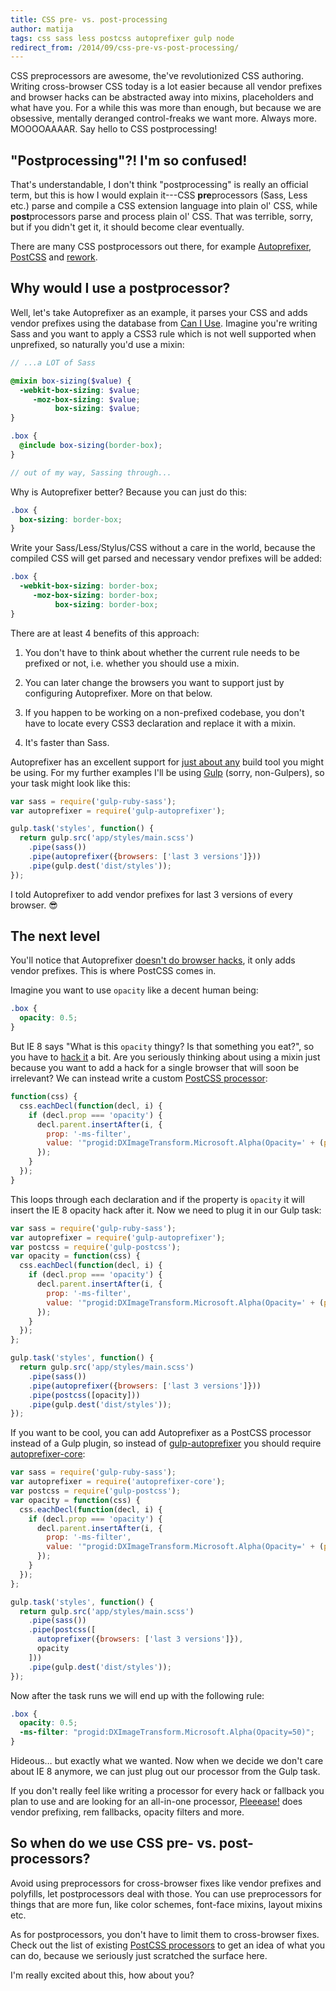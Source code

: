 ```yaml
---
title: CSS pre- vs. post-processing
author: matija
tags: css sass less postcss autoprefixer gulp node
redirect_from: /2014/09/css-pre-vs-post-processing/
---
```


CSS preprocessors are awesome, the've revolutionized CSS authoring. Writing
cross-browser CSS today is a lot easier because all vendor prefixes and browser
hacks can be abstracted away into mixins, placeholders and what have you. For a
while this was more than enough, but because we are obsessive, mentally deranged
control-freaks we want more. Always more. MOOOOAAAAR. Say hello to CSS
postprocessing!

## "Postprocessing"?! I'm so confused!

That's understandable, I don't think "postprocessing" is really an official
term, but this is how I would explain it---CSS **pre**processors (Sass, Less
etc.) parse and compile a CSS extension language into plain ol' CSS, while
**post**processors parse and process plain ol' CSS. That was terrible, sorry,
but if you didn't get it, it should become clear eventually.

There are many CSS postprocessors out there, for example
[Autoprefixer][autoprefixer], [PostCSS][postcss] and [rework][rework].

## Why would I use a postprocessor?

Well, let's take Autoprefixer as an example, it parses your CSS and adds vendor
prefixes using the database from [Can I Use][caniuse]. Imagine you're writing
Sass and you want to apply a CSS3 rule which is not well supported when
unprefixed, so naturally you'd use a mixin:

```scss
// ...a LOT of Sass

@mixin box-sizing($value) {
  -webkit-box-sizing: $value;
     -moz-box-sizing: $value;
          box-sizing: $value;
}

.box {
  @include box-sizing(border-box);
}

// out of my way, Sassing through...
```

Why is Autoprefixer better? Because you can just do this:

```scss
.box {
  box-sizing: border-box;
}
```

Write your Sass/Less/Stylus/CSS without a care in the world, because the
compiled CSS will get parsed and necessary vendor prefixes will be added:

```scss
.box {
  -webkit-box-sizing: border-box;
     -moz-box-sizing: border-box;
          box-sizing: border-box;
}
```

There are at least 4 benefits of this approach:

  1. You don't have to think about whether the current rule needs to be prefixed
     or not, i.e. whether you should use a mixin.

  2. You can later change the browsers you want to support just by configuring
     Autoprefixer. More on that below.

  3. If you happen to be working on a non-prefixed codebase, you don't have to
     locate every CSS3 declaration and replace it with a mixin.

  4. It's faster than Sass.

Autoprefixer has an excellent support for [just about any][autoprefixer-usage]
build tool you might be using. For my further examples I'll be using
[Gulp][gulp] (sorry, non-Gulpers), so your task might look like this:

```js
var sass = require('gulp-ruby-sass');
var autoprefixer = require('gulp-autoprefixer');

gulp.task('styles', function() {
  return gulp.src('app/styles/main.scss')
    .pipe(sass())
    .pipe(autoprefixer({browsers: ['last 3 versions']}))
    .pipe(gulp.dest('dist/styles'));
});
```

I told Autoprefixer to add vendor prefixes for last 3 versions of every browser.
:sunglasses:

## The next level

You'll notice that Autoprefixer [doesn't do browser hacks][autoprefixer-hacks],
it only adds vendor prefixes. This is where PostCSS comes in.

Imagine you want to use `opacity` like a decent human being:

```scss
.box {
  opacity: 0.5;
}
```

But IE 8 says "What is this `opacity` thingy? Is that something you eat?", so
you have to [hack it][opacity] a bit. Are you seriously thinking about using a
mixin just because you want to add a hack for a single browser that will soon be
irrelevant? We can instead write a custom [PostCSS
processor][postcss-processor]:

```js
function(css) {
  css.eachDecl(function(decl, i) {
    if (decl.prop === 'opacity') {
      decl.parent.insertAfter(i, {
        prop: '-ms-filter',
        value: '"progid:DXImageTransform.Microsoft.Alpha(Opacity=' + (parseFloat(decl.value) * 100) + ')"'
      });
    }
  });
}
```

This loops through each declaration and if the property is `opacity` it will
insert the IE 8 opacity hack after it. Now we need to plug it in our Gulp task:

```js
var sass = require('gulp-ruby-sass');
var autoprefixer = require('gulp-autoprefixer');
var postcss = require('gulp-postcss');
var opacity = function(css) {
  css.eachDecl(function(decl, i) {
    if (decl.prop === 'opacity') {
      decl.parent.insertAfter(i, {
        prop: '-ms-filter',
        value: '"progid:DXImageTransform.Microsoft.Alpha(Opacity=' + (parseFloat(decl.value) * 100) + ')"'
      });
    }
  });
};

gulp.task('styles', function() {
  return gulp.src('app/styles/main.scss')
    .pipe(sass())
    .pipe(autoprefixer({browsers: ['last 3 versions']}))
    .pipe(postcss([opacity]))
    .pipe(gulp.dest('dist/styles'));
});
```

If you want to be cool, you can add Autoprefixer as a PostCSS processor instead
of a Gulp plugin, so instead of [gulp-autoprefixer][gulp-autoprefixer] you
should require [autoprefixer-core][autoprefixer-core]:

```js
var sass = require('gulp-ruby-sass');
var autoprefixer = require('autoprefixer-core');
var postcss = require('gulp-postcss');
var opacity = function(css) {
  css.eachDecl(function(decl, i) {
    if (decl.prop === 'opacity') {
      decl.parent.insertAfter(i, {
        prop: '-ms-filter',
        value: '"progid:DXImageTransform.Microsoft.Alpha(Opacity=' + (parseFloat(decl.value) * 100) + ')"'
      });
    }
  });
};

gulp.task('styles', function() {
  return gulp.src('app/styles/main.scss')
    .pipe(sass())
    .pipe(postcss([
      autoprefixer({browsers: ['last 3 versions']}),
      opacity
    ]))
    .pipe(gulp.dest('dist/styles'));
});
```

Now after the task runs we will end up with the following rule:

```scss
.box {
  opacity: 0.5;
  -ms-filter: "progid:DXImageTransform.Microsoft.Alpha(Opacity=50)";
}
```

Hideous… but exactly what we wanted. Now when we decide we don't care about IE 8
anymore, we can just plug out our processor from the Gulp task.

If you don't really feel like writing a processor for every hack or fallback you
plan to use and are looking for an all-in-one processor, [Pleeease!][pleeease]
does vendor prefixing, rem fallbacks, opacity filters and more.

## So when do we use CSS pre- vs. post-processors?

Avoid using preprocessors for cross-browser fixes like vendor prefixes and
polyfills, let postprocessors deal with those. You can use preprocessors for
things that are more fun, like color schemes, font-face mixins, layout mixins
etc.

As for postprocessors, you don't have to limit them to cross-browser fixes.
Check out the list of existing [PostCSS processors][postcss-processors] to get
an idea of what you can do, because we seriously just scratched the surface
here.

I'm really excited about this, how about you?

[autoprefixer]:       //github.com/postcss/autoprefixer
[autoprefixer-usage]: //github.com/postcss/autoprefixer#usage
[autoprefixer-hacks]: //github.com/postcss/autoprefixer#does-it-add-polyfills-for-old-browsers
[gulp-autoprefixer]:  //github.com/Metrime/gulp-autoprefixer
[autoprefixer-core]:  //github.com/postcss/autoprefixer-core
[postcss]:            //github.com/postcss/postcss
[postcss-processor]:  //github.com/postcss/postcss#write-own-processor
[postcss-processors]: //github.com/postcss/postcss#tools
[rework]:             //github.com/reworkcss/rework
[caniuse]:            http://caniuse.com/
[opacity]:            http://css-tricks.com/snippets/css/cross-browser-opacity/
[gulp]:               http://gulpjs.com/
[ellipsis]:           http://css-tricks.com/snippets/css/truncate-string-with-ellipsis/
[gradient]:           http://stackoverflow.com/a/4920565/1247274
[pleeease]:           http://pleeease.io/
